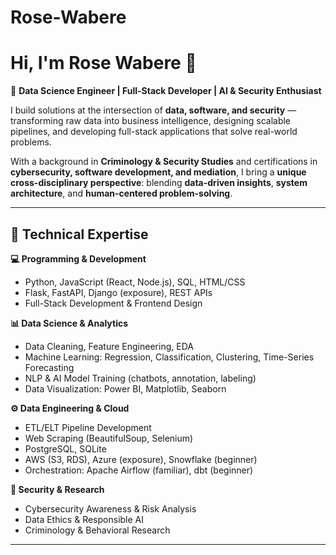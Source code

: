 # Rose-Wabere
# Hi, I'm Rose Wabere 👋  

🚀 **Data Science Engineer | Full-Stack Developer | AI & Security Enthusiast**  

I build solutions at the intersection of **data, software, and security** — transforming raw data into business intelligence, designing scalable pipelines, and developing full-stack applications that solve real-world problems.  

With a background in **Criminology & Security Studies** and certifications in **cybersecurity, software development, and mediation**, I bring a **unique cross-disciplinary perspective**: blending **data-driven insights**, **system architecture**, and **human-centered problem-solving**.  

---

## 🔧 Technical Expertise  

**💻 Programming & Development**  
- Python, JavaScript (React, Node.js), SQL, HTML/CSS  
- Flask, FastAPI, Django (exposure), REST APIs  
- Full-Stack Development & Frontend Design  

**📊 Data Science & Analytics**  
- Data Cleaning, Feature Engineering, EDA  
- Machine Learning: Regression, Classification, Clustering, Time-Series Forecasting  
- NLP & AI Model Training (chatbots, annotation, labeling)  
- Data Visualization: Power BI, Matplotlib, Seaborn  

**⚙️ Data Engineering & Cloud**  
- ETL/ELT Pipeline Development  
- Web Scraping (BeautifulSoup, Selenium)  
- PostgreSQL, SQLite  
- AWS (S3, RDS), Azure (exposure), Snowflake (beginner)  
- Orchestration: Apache Airflow (familiar), dbt (beginner)  

**🔐 Security & Research**  
- Cybersecurity Awareness & Risk Analysis  
- Data Ethics & Responsible AI  
- Criminology & Behavioral Research  

---
